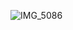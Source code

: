 ![IMG_5086](https://github.com/MidFoundation/website/assets/149153274/291cc828-68f4-4988-b109-992056f19cf6)
